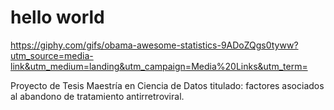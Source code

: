 # hello world

https://giphy.com/gifs/obama-awesome-statistics-9ADoZQgs0tyww?utm_source=media-link&utm_medium=landing&utm_campaign=Media%20Links&utm_term=

Proyecto de Tesis Maestría en Ciencia de Datos titulado: factores asociados al abandono de tratamiento antirretroviral. 
